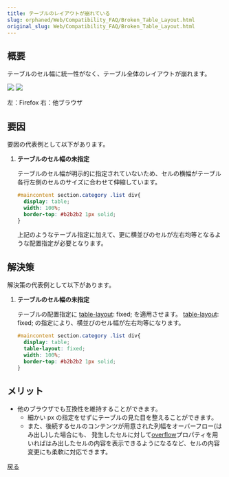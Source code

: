 ```yaml
---
title: テーブルのレイアウトが崩れている
slug: orphaned/Web/Compatibility_FAQ/Broken_Table_Layout.html
original_slug: Web/Compatibility_FAQ/Broken_Table_Layout.html
---
```

## 概要

テーブルのセル幅に統一性がなく、テーブル全体のレイアウトが崩れます。

![](https://mdn.mozillademos.org/files/9963/0107_1.jpg) ![](https://mdn.mozillademos.org/files/9965/0107_2.jpg)

左：Firefox 右：他ブラウザ

## 要因

要因の代表例として以下があります。

1. **テーブルのセル幅の未指定**

    テーブルのセル幅が明示的に指定されていないため、セルの横幅がテーブル各行左側のセルのサイズに合わせて伸縮しています。

    ```css
    #maincontent section.category .list div{
      display: table;
      width: 100%;
      border-top: #b2b2b2 1px solid;
    }
    ```

    上記のようなテーブル指定に加えて、更に横並びのセルが左右均等となるような配置指定が必要となります。

## 解決策

解決策の代表例として以下があります。

1. **テーブルのセル幅の未指定**

    テーブルの配置指定に [table-layout](/ja/docs/Web/CSS/table-layout): fixed; を適用させます。
    [table-layout](/ja/docs/Web/CSS/table-layout): fixed; の指定により、横並びのセル幅が左右均等になります。

    ```css
    #maincontent section.category .list div{
      display: table;
      table-layout: fixed;
      width: 100%;
      border-top: #b2b2b2 1px solid;
    }
    ```

## メリット

- 他のブラウザでも互換性を維持することができます。
  - 細かい px の指定をせずにテーブルの見た目を整えることができます。
  - また、後続するセルのコンテンツが用意された列幅をオーバーフロー(はみ出し)した場合にも、
    発生したセルに対して[overflow](/ja/docs/Web/CSS/overflow)プロパティを用いればはみ出したセルの内容を表示できるようになるなど、セルの内容変更にも柔軟に対応できます。

[戻る](/ja/docs/Web/Compatibility_FAQ)
